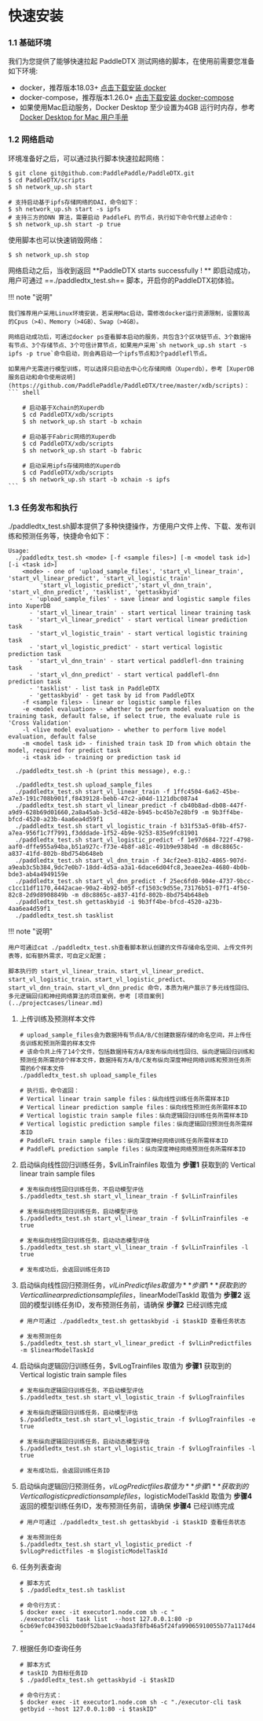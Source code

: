 # 快速安装

### 1.1 基础环境

我们为您提供了能够快速拉起 PaddleDTX 测试网络的脚本，在使用前需要您准备如下环境:

* docker，推荐版本18.03+ [点击下载安装 docker](https://docs.docker.com/get-docker/)
* docker-compose，推荐版本1.26.0+ [点击下载安装 docker-compose](https://github.com/docker/compose/releases)
* 如果使用Mac启动服务，Docker Desktop 至少设置为4GB 运行时内存，参考[Docker Desktop for Mac 用户手册](https://docs.docker.com/desktop/mac/)

### 1.2 网络启动

环境准备好之后，可以通过执行脚本快速拉起网络：
```
$ git clone git@github.com:PaddlePaddle/PaddleDTX.git
$ cd PaddleDTX/scripts
$ sh network_up.sh start

# 支持启动基于ipfs存储网络的DAI，命令如下：
$ sh network_up.sh start -s ipfs
# 支持三方的DNN 算法，需要启动 PaddleFL 的节点，执行如下命令代替上述命令：
$ sh network_up.sh start -p true
```


使用脚本也可以快速销毁网络：
```
$ sh network_up.sh stop
```

网络启动之后，当收到返回 **PaddleDTX starts successfully ! ** 即启动成功，用户可通过 ==./paddledtx_test.sh== 脚本，开启你的PaddleDTX初体验。

!!! note "说明"

    我们推荐用户采用Linux环境安装，若采用Mac启动，需修改docker运行资源限制，设置较高的Cpus（>4）、Memory（>4GB）、Swap（>4GB）。

    网络启动成功后，可通过docker ps查看脚本启动的服务，共包含3个区块链节点、3个数据持有节点、3个存储节点、3个可信计算节点，如果用户采用`sh network_up.sh start -s ipfs -p true`命令启动，则会再启动一个ipfs节点和3个paddlefl节点。

    如果用户无需进行模型训练，可以选择只启动去中心化存储网络（Xuperdb），参考 [XuperDB 服务启动和命令使用说明](https://github.com/PaddlePaddle/PaddleDTX/tree/master/xdb/scripts)：
    ``` shell

        # 启动基于Xchain的Xuperdb
        $ cd PaddleDTX/xdb/scripts
        $ sh network_up.sh start -b xchain

        # 启动基于Fabric网络的Xuperdb
        $ cd PaddleDTX/xdb/scripts
        $ sh network_up.sh start -b fabric

        # 启动采用ipfs存储网络的Xuperdb
        $ cd PaddleDTX/xdb/scripts
        $ sh network_up.sh start -b xchain -s ipfs 
    ```

### 1.3 任务发布和执行
./paddledtx_test.sh脚本提供了多种快捷操作，方便用户文件上传、下载、发布训练和预测任务等，快捷命令如下：
``` shell
Usage:
  ./paddledtx_test.sh <mode> [-f <sample files>] [-m <model task id>] [-i <task id>]
    <mode> - one of 'upload_sample_files', 'start_vl_linear_train', 'start_vl_linear_predict', 'start_vl_logistic_train'
         'start_vl_logistic_predict','start_vl_dnn_train', 'start_vl_dnn_predict', 'tasklist', 'gettaskbyid'
      - 'upload_sample_files' - save linear and logistic sample files into XuperDB
      - 'start_vl_linear_train' - start vertical linear training task
      - 'start_vl_linear_predict' - start vertical linear prediction task
      - 'start_vl_logistic_train' - start vertical logistic training task
      - 'start_vl_logistic_predict' - start vertical logistic prediction task
      - 'start_vl_dnn_train' - start vertical paddlefl-dnn training task
      - 'start_vl_dnn_predict' - start vertical paddlefl-dnn prediction task
      - 'tasklist' - list task in PaddleDTX
      - 'gettaskbyid' - get task by id from PaddleDTX
    -f <sample files> - linear or logistic sample files
    -e <model evaluation> - whether to perform model evaluation on the training task, default false, if select true, the evaluate rule is 'Cross Validation'
    -l <live model evaluation> - whether to perform live model evaluation, default false
    -m <model task id> - finished train task ID from which obtain the model, required for predict task
    -i <task id> - training or prediction task id

  ./paddledtx_test.sh -h (print this message), e.g.:

  ./paddledtx_test.sh upload_sample_files
  ./paddledtx_test.sh start_vl_linear_train -f 1ffc4504-6a62-45be-a7e3-191c708b901f,f8439128-bebb-47c2-a04d-1121dbc087a4
  ./paddledtx_test.sh start_vl_linear_predict -f cb40b8ad-db08-447f-a9d9-628b69d01660,2a8a45ab-3c5d-482e-b945-bc45b7e28bf9 -m 9b3ff4be-bfcd-4520-a23b-4aa6ea4d59f1
  ./paddledtx_test.sh start_vl_logistic_train -f b31f53a5-0f8b-4f57-a7ea-956f1c7f7991,f3dddade-1f52-4b9e-9253-835e9fc81901
  ./paddledtx_test.sh start_vl_logistic_predict -f 1e97d684-722f-4798-aaf0-dffe955a94ba,b51a927c-f73e-4b8f-a81c-491b9e938b4d -m d8c8865c-a837-41fd-802b-8bd754b648eb
  ./paddledtx_test.sh start_vl_dnn_train -f 34cf2ee3-81b2-4865-907d-a9eab3c5b384,9dc7e0b7-18dd-4d5a-a3a1-6dace6d04fc8,3eaee2ea-4680-4b0b-bde3-ab4a4949159e
  ./paddledtx_test.sh start_vl_dnn_predict -f 25ec6fd0-904e-4737-9bcc-c1cc11df1170,4442acae-90a2-4b92-b05f-cf1503c9d55e,73176b51-07f1-4f50-82c8-2d9d8908849b -m d8c8865c-a837-41fd-802b-8bd754b648eb
  ./paddledtx_test.sh gettaskbyid -i 9b3ff4be-bfcd-4520-a23b-4aa6ea4d59f1
  ./paddledtx_test.sh tasklist
```
!!! note "说明"

    用户可通过cat ./paddledtx_test.sh查看脚本默认创建的文件存储命名空间、上传文件列表等，如有额外需求，可自定义配置；

    脚本执行的 start_vl_linear_train、start_vl_linear_predict、start_vl_logistic_train、start_vl_logistic_predict、start_vl_dnn_train、start_vl_dnn_predic 命令，本质为用户展示了多元线性回归、多元逻辑回归和神经网络算法的项目案例，参考 [项目案例](../projectcases/linear.md)

1. 上传训练及预测样本文件
   ```shell
   # upload_sample_files会为数据持有节点A/B/C创建数据存储的命名空间，并上传任务训练和预测所需的样本文件
   # 该命令共上传了14个文件，包括数据持有方A/B发布纵向线性回归、纵向逻辑回归训练和预测任务所需的8个样本文件，数据持有方A/B/C发布纵向深度神经网络训练和预测任务所需的6个样本文件
   ./paddledtx_test.sh upload_sample_files

   # 执行后，命令返回：
   # Vertical linear train sample files：纵向线性训练任务所需样本ID
   # Vertical linear prediction sample files：纵向线性预测任务所需样本ID
   # Vertical logistic train sample files：纵向逻辑回归训练任务所需样本ID
   # Vertical logistic prediction sample files：纵向逻辑回归预测任务所需样本ID
   # PaddleFL train sample files：纵向深度神经网络训练任务所需样本ID
   # PaddleFL prediction sample files：纵向深度神经网络预测任务所需样本ID
   ```

2. 启动纵向线性回归训练任务，$vlLinTrainfiles 取值为 **步骤1** 获取到的 Vertical linear train sample files
    ``` shell
    # 发布纵向线性回归训练任务，不启动模型评估
    $./paddledtx_test.sh start_vl_linear_train -f $vlLinTrainfiles

    # 发布纵向线性回归训练任务，启动模型评估
    $./paddledtx_test.sh start_vl_linear_train -f $vlLinTrainfiles -e true

    # 发布纵向线性回归训练任务，启动动态模型评估
    $./paddledtx_test.sh start_vl_linear_train -f $vlLinTrainfiles -l true

    # 发布成功后，会返回训练任务ID
    ```

3. 启动纵向线性回归预测任务，$vlLinPredictfiles 取值为 **步骤1** 获取到的 Vertical linear prediction sample files，$linearModelTaskId 取值为 **步骤2** 返回的模型训练任务ID，发布预测任务前，请确保 **步骤2** 已经训练完成
    ``` shell
    # 用户可通过 ./paddledtx_test.sh gettaskbyid -i $taskID 查看任务状态

    # 发布预测任务
    $./paddledtx_test.sh start_vl_linear_predict -f $vlLinPredictfiles -m $linearModelTaskId
    ```

4. 启动纵向逻辑回归训练任务，$vlLogTrainfiles 取值为 **步骤1** 获取到的 Vertical logistic train sample files
    ``` shell
    # 发布纵向逻辑回归训练任务，不启动模型评估
    $./paddledtx_test.sh start_vl_logistic_train -f $vlLogTrainfiles

    # 发布纵向逻辑回归训练任务，启动模型评估
    $./paddledtx_test.sh start_vl_logistic_train -f $vlLogTrainfiles -e true

    # 发布纵向逻辑回归训练任务，启动动态模型评估
    $./paddledtx_test.sh start_vl_logistic_train -f $vlLogTrainfiles -l true

    # 发布成功后，会返回训练任务ID
    ```

5. 启动纵向逻辑回归预测任务，$vlLogPredictfiles 取值为 **步骤1** 获取到的 Vertical logistic prediction sample files，$logisticModelTaskId 取值为 **步骤4** 返回的模型训练任务ID，发布预测任务前，请确保 **步骤4** 已经训练完成
    ``` shell
    # 用户可通过 ./paddledtx_test.sh gettaskbyid -i $taskID 查看任务状态

    # 发布预测任务
    $./paddledtx_test.sh start_vl_logistic_predict -f $vlLogPredictfiles -m $logisticModelTaskId
    ```

6. 任务列表查询
    ``` shell
    # 脚本方式
    $ ./paddledtx_test.sh tasklist

    # 命令行方式：
    $ docker exec -it executor1.node.com sh -c " 
    ./executor-cli  task list  --host 127.0.0.1:80 -p 6cb69efc0439032b0d0f52bae1c9aada3f8fb46a5f24fa99065910055b77a1174d4afbac3c0529c8927587bb0e2ad90a85eaa600cfddd6b99f1212112135ef2b
    "
    ```

7. 根据任务ID查询任务
    ``` shell
    # 脚本方式
    # taskID 为目标任务ID
    $ ./paddledtx_test.sh gettaskbyid -i $taskID

    # 命令行方式：
    $ docker exec -it executor1.node.com sh -c "./executor-cli task getbyid --host 127.0.0.1:80 -i $taskID"
    ```

<br>
